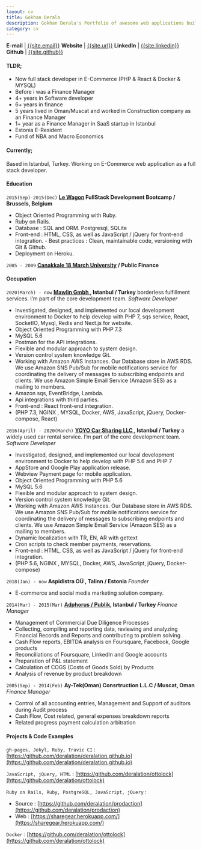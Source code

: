 ```yaml
---
layout: cv
title: Gokhan Derala
description: Gokhan Derala's Portfolio of awesome web applications built with Love, Lean, Agile, PHP and Rails MVC
category: cv
---
```


__E-mail__   | [{{site.email}}](mailto:gderala@gmail.com)
__Website__  | [{{site.url}}]({{site.url}})
__LinkedIn__ | [{{site.linkedin}}]({{site.linkedin}})
__Github__   | [{{site.github}}](http://github.com/{{site.github}})

#### TLDR;
- Now full stack developer in E-Commerce (PHP & React & Docker & MYSQL)
- Before i was a Finance Manager
- 4+ years in Software developer
- 6+ years in finance
- 5 years lived in Oman/Muscat and worked in Construction company as an Finance Manager
- 1+ year as a Finance Manager in SaaS startup in Istanbul
- Estonia E-Resident
- Fund of NBA and Macro Economics

#### Currently;

Based in Istanbul, Turkey. Working on E-Commerce web application as a full stack developer.

#### Education

`2015(Sep)-2015(Dec)`
__[Le Wagon]({{site.lewagon}}) FullStack Development Bootcamp /  Brussels, Belgium__
  - Object Oriented Programming with Ruby.
  - Ruby on Rails.
  - Database : SQL and ORM. Postgresql, SQLite
  - Front-end : HTML, CSS, as well as JavaScript / jQuery for front-end integration. - Best practices : Clean, maintainable code, versioning with Git & Github.
  - Deployment on Heroku.

`2005 - 2009`
__[Canakkale 18 March University](https://www.comu.edu.tr) / Public Finance__

#### Occupation
`2020(March) - now`
__[Mawlin Gmbh ]({{site.mawlin}}), Istanbul / Turkey__ borderless fulfillment services. I’m part of the core development team.
_Software Developer_
- Investigated, designed, and implemented our local development environment to Docker to help develop with PHP 7, sqs service, React, SocketIO, Mysql, Redis and Next.js for website.
- Object Oriented Programming with PHP 7.3
- MySQL 5.6
- Postman for the API integrations.
- Flexible and modular approach to system design.
- Version control system knowledge Git.
- Working with Amazon AWS Instances. Our Database store in AWS RDS. We use Amazon SNS Pub/Sub for mobile notifications service for coordinating the delivery of messages to subscribing endpoints and clients. We use Amazon Simple Email Service (Amazon SES) as a mailing to members.
- Amazon sqs, EventBridge, Lambda.
- Api integrations with third parties.
- Front-end : React front-end integration.
- (PHP 7.3, NGINX , MYSQL, Docker, AWS, JavaScript, jQuery, Docker-compose, React)

`2016(April) - 2020(March)`
__[YOYO Car Sharing LLC ]({{site.yoyo}}), Istanbul / Turkey__ a widely used car rental service. I’m part of the core development team.
_Software Developer_
- Investigated, designed, and implemented our local development environment to Docker to help develop with PHP 5.6 and PHP 7
- AppStore and Google Play application release.
- Webview Payment page for mobile application.
- Object Oriented Programming with PHP 5.6
- MySQL 5.6
- Flexible and modular approach to system design.
- Version control system knowledge Git.
- Working with Amazon AWS Instances. Our Database store in AWS RDS. We use Amazon SNS Pub/Sub for mobile notifications service for coordinating the delivery of messages to subscribing endpoints and clients. We use Amazon Simple Email Service (Amazon SES) as a mailing to members.
- Dynamic localization with TR, EN, AR with gettext
- Cron scripts to check member payments, reservations.
- Front-end : HTML, CSS, as well as JavaScript / jQuery for front-end integration.
- (PHP 5.6, NGINX , MYSQL, Docker, AWS, JavaScript, jQuery, Docker-compose)

`2018(Jan) - now`
__Aspidistra OÜ , Talinn / Estonia__
_Founder_
- E-commerce and social media marketing solution company.

`2014(Mar) - 2015(Mar)`
__[Adphorus / Publik]({{site.adphorus}}), Istanbul / Turkey__
_Finance Manager_
- Management of Commercial Due Diligence Processes
- Collecting, compiling and reporting data, reviewing and analyzing Financial Records and Reports and contributing to problem solving
- Cash Flow reports, EBITDA analysis on Foursquare, Facebook, Google products
- Reconciliations of Foursquare, LinkedIn and Google accounts
- Preparation of P&L statement
- Calculation of COGS (Costs of Goods Sold) by Products
- Analysis of revenue by product breakdown

`2005(Sep) - 2014(Feb)`
__Ay-Tek(Oman) Consrtruction L.L.C / Muscat, Oman__
_Finance Manager_    
- Control of all accounting entries, Management and Support of auditors during Audit process
- Cash Flow, Cost related, general expenses breakdown reports
- Related progress payment calculation arbitration

#### Projects & Code Examples

`gh-pages, Jekyl, Ruby, Travic CI` : [https://github.com/deralation/deralation.github.io](https://github.com/deralation/deralation.github.io) 

`JavaScript, jQuery, HTML` : [https://github.com/deralation/ottolock](https://github.com/deralation/ottolock)

`Ruby on Rails, Ruby, PostgreSQL, JavaScript, jQuery` : 
  - Source : [https://github.com/deralation/prodaction](https://github.com/deralation/prodaction)
  - Web : [https://sharegear.herokuapp.com/](https://sharegear.herokuapp.com/)

`Docker` : [https://github.com/deralation/ottolock](https://github.com/deralation/ottolock)